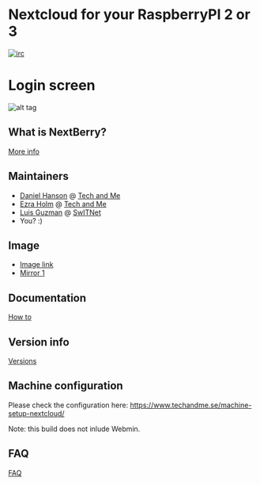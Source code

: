 # Nextcloud for your RaspberryPI 2 or 3

[![irc](https://img.shields.io/badge/irc%20channel-%23techandme%20on%20freenode-blue.svg)](https://webchat.freenode.net/?channels=techandme)

# Login screen
![alt tag](https://raw.githubusercontent.com/ezraholm50/NextBerry/master/nextberry-login-screen1.jpeg)

## What is NextBerry?
[More info](https://www.techandme.se/nextberry-vm/)

## Maintainers
* [Daniel Hanson](https://github.com/enoch85) @ [Tech and Me](https://www.techandme.se)
* [Ezra Holm](https://github.com/ezraholm50) @ [Tech and Me](https://www.techandme.se)
* [Luis Guzman](https://github.com/Ark74) @ [SwITNet](https://switnet.net)
* You? :)

## Image
* [Image link](https://cloud.waaromzomoeilijk.nl/s/oM25mziMEN6aAkJ)
* [Mirror 1](https://cloud.techandme.se/s/6fMfM4wCEJTa2Y5)

## Documentation
[How to](https://github.com/ezraholm50/NextBerry/wiki)

## Version info
[Versions](https://github.com/ezraholm50/NextBerry/releases)

## Machine configuration
Please check the configuration here: https://www.techandme.se/machine-setup-nextcloud/

Note: this build does not inlude Webmin.

## FAQ
[FAQ](https://github.com/ezraholm50/NextBerry/wiki/FAQ)
